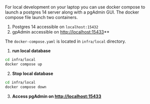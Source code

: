 For local development on your laptop you can use docker compose
to launch a postgres 14 server along with a pgAdmin GUI. The
docker compose file launch two containers.
1. Postgres 14 accessible on `localhost:15432`
2. gpAdmin accessible on [http://localhost:15433](http://localhost:15433)**

The `docker-compose.yaml` is located in `infra/local` directory.

1. **run local database**
```bash
cd infra/local
docker compose up 
```
2. **Stop local database**
```bash
cd infra/local
docker compose down 
```
3. **Access pgAdmin on [http://localhost:15433](http://localhost:15433)**
